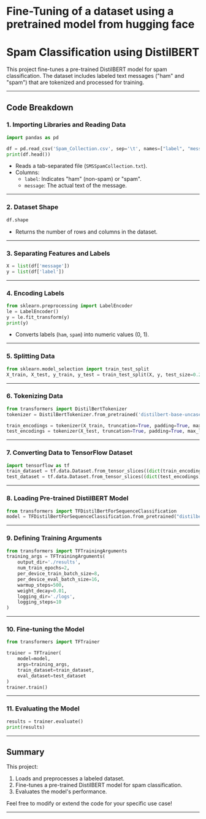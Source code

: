 # Fine-Tuning of a dataset using a pretrained model from hugging face

# Spam Classification using DistilBERT

This project fine-tunes a pre-trained DistilBERT model for spam classification. The dataset includes labeled text messages ("ham" and "spam") that are tokenized and processed for training.

---

## Code Breakdown

### 1. Importing Libraries and Reading Data
```python
import pandas as pd

df = pd.read_csv('Spam_Collection.csv', sep='\t', names=["label", "message"])
print(df.head())
```
- Reads a tab-separated file (`SMSSpamCollection.txt`).
- Columns:
  - `label`: Indicates "ham" (non-spam) or "spam".
  - `message`: The actual text of the message.

---

### 2. Dataset Shape
```python
df.shape
```
- Returns the number of rows and columns in the dataset.

---

### 3. Separating Features and Labels
```python
X = list(df['message'])
y = list(df['label'])
```

---

### 4. Encoding Labels
```python
from sklearn.preprocessing import LabelEncoder
le = LabelEncoder()
y = le.fit_transform(y)
print(y)
```
- Converts labels (`ham`, `spam`) into numeric values (0, 1).

---

### 5. Splitting Data
```python
from sklearn.model_selection import train_test_split
X_train, X_test, y_train, y_test = train_test_split(X, y, test_size=0.2, random_state=42)
```

---

### 6. Tokenizing Data
```python
from transformers import DistilBertTokenizer
tokenizer = DistilBertTokenizer.from_pretrained('distilbert-base-uncased')

train_encodings = tokenizer(X_train, truncation=True, padding=True, max_length=512)
test_encodings = tokenizer(X_test, truncation=True, padding=True, max_length=512)
```

---

### 7. Converting Data to TensorFlow Dataset
```python
import tensorflow as tf
train_dataset = tf.data.Dataset.from_tensor_slices((dict(train_encodings), y_train))
test_dataset = tf.data.Dataset.from_tensor_slices((dict(test_encodings), y_test))
```

---

### 8. Loading Pre-trained DistilBERT Model
```python
from transformers import TFDistilBertForSequenceClassification
model = TFDistilBertForSequenceClassification.from_pretrained("distilbert-base-uncased", num_labels=2)
```

---

### 9. Defining Training Arguments
```python
from transformers import TFTrainingArguments
training_args = TFTrainingArguments(
    output_dir='./results',
    num_train_epochs=2,
    per_device_train_batch_size=8,
    per_device_eval_batch_size=16,
    warmup_steps=500,
    weight_decay=0.01,
    logging_dir='./logs',
    logging_steps=10
)
```

---

### 10. Fine-tuning the Model
```python
from transformers import TFTrainer

trainer = TFTrainer(
    model=model,
    args=training_args,
    train_dataset=train_dataset,
    eval_dataset=test_dataset
)
trainer.train()
```

---

### 11. Evaluating the Model
```python
results = trainer.evaluate()
print(results)
```

---

## Summary
This project:
1. Loads and preprocesses a labeled dataset.
2. Fine-tunes a pre-trained DistilBERT model for spam classification.
3. Evaluates the model's performance.

Feel free to modify or extend the code for your specific use case!

---
